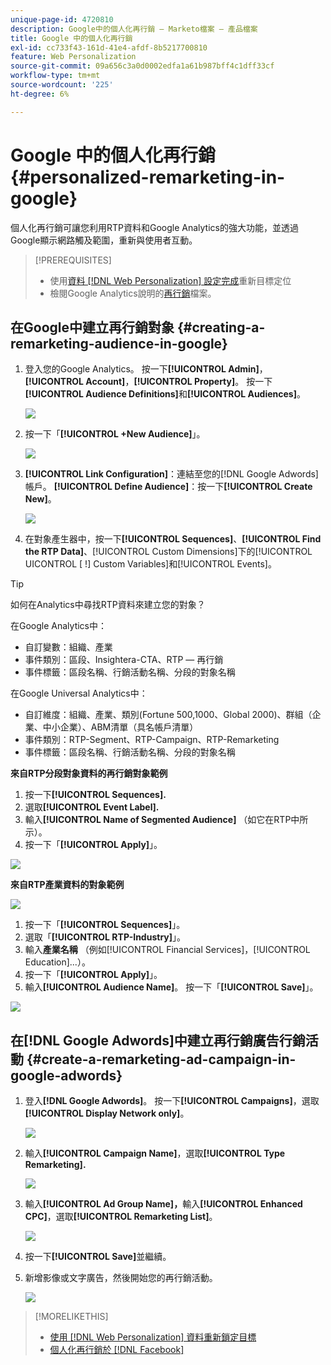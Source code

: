 ```yaml
---
unique-page-id: 4720810
description: Google中的個人化再行銷 — Marketo檔案 — 產品檔案
title: Google 中的個人化再行銷
exl-id: cc733f43-161d-41e4-afdf-8b5217700810
feature: Web Personalization
source-git-commit: 09a656c3a0d0002edfa1a61b987bff4c1dff33cf
workflow-type: tm+mt
source-wordcount: '225'
ht-degree: 6%

---
```


# Google 中的個人化再行銷 {#personalized-remarketing-in-google}

個人化再行銷可讓您利用RTP資料和Google Analytics的強大功能，並透過Google顯示網路觸及範圍，重新與使用者互動。

>[!PREREQUISITES]
>
>* 使用[資料 [!DNL Web Personalization] 設定完成](/help/marketo/product-docs/web-personalization/website-retargeting/retargeting-with-web-personalization-data.md)重新目標定位
>* 檢閱Google Analytics說明的[再行銷](https://support.google.com/analytics/topic/2611283?hl=en&ref_topic=3413645)檔案。

## 在Google中建立再行銷對象 {#creating-a-remarketing-audience-in-google}

1. 登入您的Google Analytics。 按一下&#x200B;**[!UICONTROL Admin]**，**[!UICONTROL Account]**，**[!UICONTROL Property]**。 按一下&#x200B;**[!UICONTROL Audience Definitions]**&#x200B;和&#x200B;**[!UICONTROL Audiences]**。

   ![](assets/remarketing-ga-screenshots.jpg)

1. 按一下「**[!UICONTROL +New Audience]**」。

   ![](assets/image2015-1-15-17-3a26-3a40.png)

1. **[!UICONTROL Link Configuration]**：連結至您的[!DNL Google Adwords]帳戶。 **[!UICONTROL Define Audience]**：按一下&#x200B;**[!UICONTROL Create New]**。

   ![](assets/image2015-1-15-17-3a32-3a4.png)

1. 在對象產生器中，按一下&#x200B;**[!UICONTROL Sequences]**、**[!UICONTROL Find the RTP Data]**、[!UICONTROL Custom Dimensions]下的[!UICONTROL UICONTROL [ !] Custom Variables]和[!UICONTROL Events]。

>[!TIP]
>
>如何在Analytics中尋找RTP資料來建立您的對象？
>
>在Google Analytics中：
>
>* 自訂變數：組織、產業
>* 事件類別：區段、Insightera-CTA、RTP — 再行銷
>* 事件標籤：區段名稱、行銷活動名稱、分段的對象名稱
>
>在Google Universal Analytics中：
>
>* 自訂維度：組織、產業、類別(Fortune 500,1000、Global 2000)、群組（企業、中小企業）、ABM清單（具名帳戶清單）
>* 事件類別：RTP-Segment、RTP-Campaign、RTP-Remarketing
>* 事件標籤：區段名稱、行銷活動名稱、分段的對象名稱

**來自RTP分段對象資料的再行銷對象範例**

1. 按一下&#x200B;**[!UICONTROL Sequences].**
1. 選取&#x200B;**[!UICONTROL Event Label].**
1. 輸入&#x200B;**[!UICONTROL Name of Segmented Audience]** （如它在RTP中所示）。
1. 按一下「**[!UICONTROL Apply]**」。

![](assets/image2015-2-10-14-3a51-3a43.png)

**來自RTP產業資料的對象範例**

![](assets/image2015-1-15-17-3a36-3a5.png)

1. 按一下「**[!UICONTROL Sequences]**」。
1. 選取「**[!UICONTROL RTP-Industry]**」。
1. 輸入&#x200B;**產業名稱** （例如[!UICONTROL Financial Services]，[!UICONTROL Education]...）。
1. 按一下「**[!UICONTROL Apply]**」。
1. 輸入&#x200B;**[!UICONTROL Audience Name]**。 按一下「**[!UICONTROL Save]**」。

![](assets/image2015-1-15-18-3a29-3a16.png)

## 在[!DNL Google Adwords]中建立再行銷廣告行銷活動 {#create-a-remarketing-ad-campaign-in-google-adwords}

1. 登入&#x200B;**[!DNL Google Adwords]**。 按一下&#x200B;**[!UICONTROL Campaigns]**，選取&#x200B;**[!UICONTROL Display Network only]**。

   ![](assets/image2015-1-15-18-3a31-3a58.png)

1. 輸入&#x200B;**[!UICONTROL Campaign Name]**，選取&#x200B;**[!UICONTROL Type Remarketing].**

   ![](assets/image2015-1-15-18-3a35-3a7.png)

1. 輸入&#x200B;**[!UICONTROL Ad Group Name]，**&#x200B;輸入&#x200B;**[!UICONTROL Enhanced CPC]**，選取&#x200B;**[!UICONTROL Remarketing List]**。

   ![](assets/image2015-1-15-18-3a51-3a57.png)

1. 按一下&#x200B;**[!UICONTROL Save]**&#x200B;並繼續。
1. 新增影像或文字廣告，然後開始您的再行銷活動。

   ![](assets/image2015-1-15-18-3a47-3a21.png)

>[!MORELIKETHIS]
>
>* [使用 [!DNL Web Personalization] 資料重新鎖定目標](/help/marketo/product-docs/web-personalization/website-retargeting/retargeting-with-web-personalization-data.md)
>* [個人化再行銷於 [!DNL Facebook]](/help/marketo/product-docs/web-personalization/website-retargeting/personalized-remarketing-in-facebook.md)
